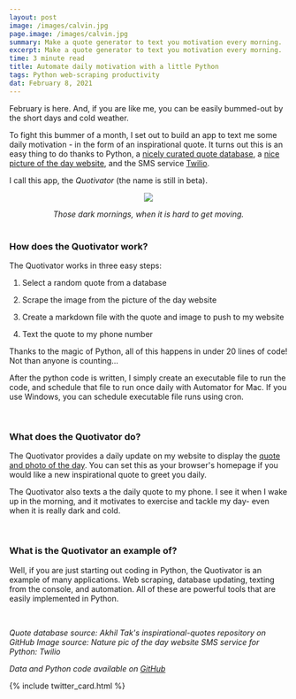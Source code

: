 ```yaml
---
layout: post
image: /images/calvin.jpg
page.image: /images/calvin.jpg
summary: Make a quote generator to text you motivation every morning.
excerpt: Make a quote generator to text you motivation every morning.
time: 3 minute read
title: Automate daily motivation with a little Python
tags: Python web-scraping productivity
dat: February 8, 2021
---
```

February is here. And, if you are like me, you can be easily bummed-out by the short days and cold weather. 

To fight this bummer of a month, I set out to build an app to text me some daily motivation - in the form of an inspirational quote. It turns out this is an easy thing to do thanks to Python, a [nicely curated quote database](https://github.com/akhiltak/inspirational-quotes/blob/master/Quotes.csv), a [nice picture of the day website](http://www.naturepicoftheday.com), and the SMS service [Twilio](https://www.twilio.com).

I call this app, the *Quotivator* (the name is still in beta).

<p align="center">
  <img src="{{ site.baseurl }}/images/darkmorning.jpg" />
</p>
<div align="center"><em>Those dark mornings, when it is hard to get moving.</em></div>

<br>

### How does the Quotivator work?

The Quotivator works in three easy steps:

 1. Select a random quote from a database
 
 2. Scrape the image from the picture of the day website
 
 3. Create a markdown file with the quote and image to push to my website
 
 4. Text the quote to my phone number
 
Thanks to the magic of Python, all of this happens in under 20 lines of code! Not than anyone is counting...

After the python code is written, I simply create an executable file to run the code, and schedule that file to run once daily with Automator for Mac. If you use Windows, you can schedule executable file runs using cron.

<br>

### What does the Quotivator do?

The Quotivator provides a daily update on my website to display the [quote and photo of the day](https://waltscienceblog.github.io/quote/). You can set this as your browser's homepage if you would like a new inspirational quote to greet you daily.

The Quotivator also texts a the daily quote to my phone. I see it when I wake up in the morning, and it motivates to exercise and tackle my day- even when it is really dark and cold.

<br>

### What is the Quotivator an example of?

Well, if you are just starting out coding in Python, the Quotivator is an example of many applications. Web scraping, database updating, texting from the console, and automation. All of these are powerful tools that are easily implemented in Python. 

<br>

*Quote database source: Akhil Tak's inspirational-quotes repository on GitHub*
*Image source: Nature pic of the day website*
*SMS service for Python: Twilio*

*Data and Python code available on [GitHub](https://github.com/waltscience/todays-quote)*
<br>

{% include twitter_card.html %}
